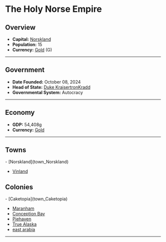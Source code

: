 <!--UNDEDITED FILE, remove this entire line if this file has been edited!-->
# <!--NAME-->The Holy Norse Empire<!--NAME-->

## Overview

- **Capital:** <!--CAPITAL_LINK-->[Norskland](Norskland_town)<!--CAPITAL_LINK-->
- **Population:** <!--POPULATION-->15<!--POPULATION-->
- **Currency:** <!--CURRENCY_LINK-->[Gold](Gold_currency)<!--CURRENCY_LINK--> (<!--CURRENCY_ABV-->G<!--CURRENCY_ABV-->)

---

## Government

- **Date Founded:** <!--FOUNDED-->October 08, 2024<!--FOUNDED-->
- **Head of State:** <!--LEADER_TITLE_LINK-->[Duke KraisertronKradd](KraisertronKradd_user)<!--LEADER_TITLE_LINK-->
- **Governmental System:** <!--GOVERNMENT-->Autocracy<!--GOVERNMENT-->

---

## Economy

- **GDP:** <!--GDP-->54,408g<!--GDP-->
- **Currency:** <!--CURRENCY_LINK-->[Gold](Gold_currency)<!--CURRENCY_LINK-->

---

## Towns

<!--TOWNS-->- [Norskland](town_Norskland)
- [Vinland](town_Vinland)<!--TOWNS-->

## Colonies

<!--COLONIES-->- [Caketopia](town_Caketopia)
- [Maranham](town_Maranham)
- [Conception Bay](town_Conception_Bay)
- [Piehaven](town_Piehaven)
- [True Alaska](town_True_Alaska)
- [east arabia](town_east_arabia)<!--COLONIES-->

---